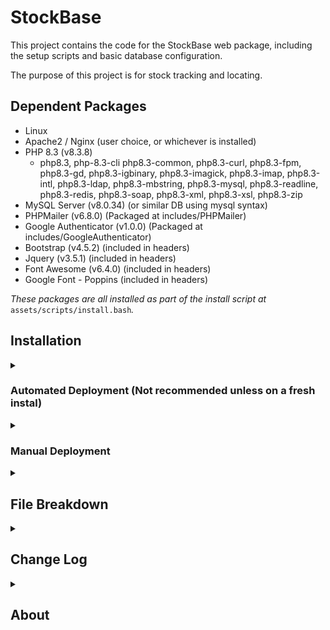 # StockBase

This project contains the code for the StockBase web package, including the setup scripts and basic database configuration.

The purpose of this project is for stock tracking and locating.

## Dependent Packages
- Linux 
- Apache2 / Nginx (user choice, or whichever is installed)
- PHP 8.3 (v8.3.8)
    - php8.3, php-8.3-cli php8.3-common, php8.3-curl, php8.3-fpm, php8.3-gd, php8.3-igbinary, php8.3-imagick, php8.3-imap, php8.3-intl, php8.3-ldap, php8.3-mbstring, php8.3-mysql, php8.3-readline, php8.3-redis, php8.3-soap, php8.3-xml, php8.3-xsl, php8.3-zip
- MySQL Server (v8.0.34) (or similar DB using mysql syntax)
- PHPMailer (v6.8.0) (Packaged at includes/PHPMailer)
- Google Authenticator (v1.0.0) (Packaged at includes/GoogleAuthenticator)
- Bootstrap (v4.5.2) (included in headers)
- Jquery (v3.5.1) (included in headers)
- Font Awesome (v6.4.0) (included in headers)
- Google Font - Poppins (included in headers)

*These packages are all installed as part of the install script at* `assets/scripts/install.bash`*.*

## Installation
<details>
<summary><h3>Automated Deployment (Not recommended unless on a fresh instal)</h3></summary>

For automated deployment, run the below command to clone the repository and run the install script:

`git clone https://gitlab.cdc.local.co.uk/noc/stockbase.git && /bin/bash stockbase/assets/scripts/install.bash`

This will run the setup for the system and provide a username and password to login with.

Login to your site to continue with any further setup

</details>
<details>
<summary><h3>Manual Deployment</h3></summary>
For manual deployment, it requires all packages to be installed manually and the database to be configured and setup correctly.

Clone the repo first, and the follow the below steps.
`git clone https://gitlab.cdc.local.co.uk/noc/stockbase.git`

1. Update your packages and install them if you are confident they are okay to be updated

    `sudo apt update`

    `sudo apt upgrade`

2. Install PHP 8.3 and all dependencies required

    a. Install the PHP repository

    ```
    sudo apt install lsb-release ca-certificates apt-transport-https software-properties-common -y
    sudo add-apt-repository ppa:ondrej/php
    sudo add-apt-repository ppa:ondrej/nginx-mainline
    sudo add-apt-repository ppa:ondrej/apache2
    sudo apt update 
    ```

    b. Install the package and dependencies
    ```
    sudo apt install -y php8.3 php8.3-cli php8.3-common php8.3-curl php8.3-fpm php8.3-gd php8.3-igbinary php8.3-imagick php8.3-imap php8.3-intl php8.3-ldap php8.3-mbstring php8.3-mysql php8.3-readline php8.3-redis php8.3-soap php8.3-xml php8.3-xsl php8.3-zip
    ```

3. Install MySQL Server and run first setup

    *Confirm whether or not a MySQL database is installed first, for example MariaDB. If MariaDB is installed, it WILL stop the MariaDB service to break.*
    *Run:  'mysql -u root -p'  to confirm if there are any mysql databases installed. If it lets you login with a password, there is one already. Skip this step if it exists.*

    ``` 
    sudo apt install mysql-server 

    sudo mysql_secure_installation
    ```
    *Make sure to set a root password and not leave it blank.*

4. Install your preferred web server (apache2 and nginx are both supported here, but this can be adapted)

    ```
    sudo apt install apache2
    ```
    or
    ```
    sudo apt install nginx
    ```

5. Setup Database

    - Confirm there is no database named 'stockbase'

        ```
        mysql -u root -p

        USE stockbase;
        quit;
        ```

        If mysql throws an error, the database doesnt exist. This is what we want. 
        If it does exist, it will be overwritten.
    
    - Run the MySQL DB setup
    
        *we will navigate to the downloaded git repo*

        ```
        cd stockbase

        mysql -u root -p < assets/sql/db_setup.sql
        ```

    - Run the extras script to fill in the required tables with the information they need.

        *This script creates the required fields for the config and config_default tables, also setting the auto-increment values*

        ```
        mysql -u root -p < assets/sql/db_extras.sql
        ```
    
    - Create a user for the database to verify against

        We will first check if a user exists under the name 'stocbaseuser'.

        ```
        mysql -u root -p
        
        SELECT User, Host FROM mysql.user WHERE User='stockbaseuser' AND Host='localhost';
        ```

        If no rows are returned, we will add a new user. 
        If there are rows, we will either need to know the current password, or drop the user.

        Select the relevant option:

        <details>
        <summary><h5>No user found, create new</h5></summary>

        - Create the new user, replacing `[SECRET PASSWORD]` with your password

        ```
        CREATE USER 'stockbaseuser'@'localhost' IDENTIFIED BY '[SECRET PASSWORD]';
        GRANT ALL PRIVILEGES ON stockbase.* TO 'stockbaseuser'@'localhost';
        FLUSH PRIVILEGES;
        quit;
        ```

        </details>

        <details>
        <summary><h5>User exists and password known</h5></summary>

        - Grant the user permissions.

        ```
        GRANT ALL PRIVILEGES ON stockbase.* TO 'stockbaseuser'@'localhost';
        FLUSH PRIVILEGES;
        quit;
        ```

        </details>

        <details>
        <summary><h5>User exists and needs to be dropped</h5></summary>

        - Drop the user

        ```
        DROP USER 'stockbaseuser'@'localhost';
        FLUSH PRIVILEGES;
        quit;
        ```

        - Create the new user, replacing `[SECRET PASSWORD]` with your password

        ```
        CREATE USER 'stockbaseuser'@'localhost' IDENTIFIED BY '[SECRET PASSWORD]';
        GRANT ALL PRIVILEGES ON stockbase.* TO 'stockbaseuser'@'localhost';
        FLUSH PRIVILEGES;
        quit;
        ```

        </details>

    - Confirm you can login and access the database

        ```
        mysql -u stockbaseuser -p
        
        USE stockbase;
        SELECT * FROM config_default;
        ```

        If you get data returned from this and no errors it all worked as expected.
    
    - Update the database connection php file with your new credentials

        Edit `includes/dbh.inc.php` and change the below to your new info:

        ```
        $dBUsername = 'admin';
        $dBPassword = 'admin';
        ```

        e.g.

        ```
        $dBUsername = 'stockbaseuser';
        $dBPassword = 'SecretSpecialPassword';
        ```

    - Create and update the root user password for your initial user
        Select a password for your initial root user.
        This will be prompted to be changed once you first log in.

        Generate your hashed password with the below, replacing `[SECRET PASSWORD]` with your password:

        ```
        php -r "echo password_hash('[SECRET PASSWORD]', PASSWORD_DEFAULT); echo\"\n\";"
        ```

        Run the below to add your first user, replacing `[PASSWORD HASH]` with your hashed password from above:

        ```
        mysql -u stockbaseuser -p

        INSERT INTO stockbase.users (id, username, first_name, last_name, email, auth, role_id, enabled, password_expired, password) 
            VALUES (1, 'root', 'root', 'root', 'root@$hostname', 'local', 0, 1, 1, '[PASSWORD HASH]]');
        UPDATE stockbase.users SET id=0 where id=1;
        ALTER TABLE stockbase.users AUTO_INCREMENT = 1;
        ```

6. Decide on your web URL

    We need a base URL for the site to be located at (e.g. stockbase.domain.com)

    Update the config with this url, replacing `[WEB DOMAIN]` with your domain name/url:

    ```
    mysql -u stockbaseuser -p

    UPDATE config SET base_url='[WEB DOMAIN]' WHERE id=1;
    quit;
    ```

7. Move your files to your web server/desired location

    *Make sure you are already in the downloaded repo folder*

    Replace `new/folder/location/` to the folder you want your server hosted from (e.g. /var/www/html/stockbase/) including the trailing /

    ```
    sudo cp -a . /new/folder/location/
    ```

    Set the permissions for your new folder location

    ```
    sudo chown -R www-data:www-data /new/folder/location/
    sudo chmod go-rwx /new/folder/location/
    ```

8. Web config setup

    We first need to decide whether we will use SSL for this. 

    <details>
    <summary><h5>No SSL</h5></summary>
    Make a note of your file locations

    <details>
    <summary>Apache</summary>
    - Run the below to create the config, replacing `[DOMAIN NAME]` and `[LOCATION]` with your domain name and fodler location

    ```
    web_domain='[DOMAIN NAME]'
    folder_name='[LOCATION]'

    cat > /etc/apache2/sites-available/$web_domain.conf <<EOL
    <VirtualHost *:80>
        ServerName $web_domain
        DocumentRoot $folder_name

        <Directory $folder_name>
            Options Indexes FollowSymLinks MultiViews
            AllowOverride All
            Require all granted
        </Directory>
    </VirtualHost>
    EOL
    ```
    - Enable the site

    ```
    sudo a2ensite $web_domain.conf
    sudo systemctl reload apache2
    ```

    </details>

    <details>
    <summary>Nginx</summary>
    - Run the below to create the config, replacing `[DOMAIN NAME]` and `[LOCATION]` with your domain name and fodler location

    ```
    cat > /etc/nginx/sites-available/$web_domain <<EOL
    server {
        listen 80;
        server_name $web_domain;

        root $folder_name;
        index index.php index.html;

        location / {
            try_files \$uri \$uri/ /index.php?\$query_string;
        }

        location ~ \.php$ {
            include fastcgi_params;
            fastcgi_pass unix:/var/run/php/php8.3-fpm.sock;
            fastcgi_index index.php;
            fastcgi_param SCRIPT_FILENAME $document_root\$fastcgi_script_name;
        }
    }
    EOL
    ```

    - Enable the site

    ```
    sudo ln -s /etc/nginx/sites-available/$web_domain /etc/nginx/sites-enabled/
    sudo systemctl reload nginx
    ```
        
    </details>

    </details>

    <details>
    <summary><h5>Using SSL</h5></summary>
    <em>This assumes you have an SSL certificate and will not cover LetsEncrypt but it can be used for your cert if needed.</em>

    Make a note of your SSL key and certificate file locations

    <details>
    <summary>Apache</summary>
    - Run the below, replacing `[DOMAIN NAME]`, `[LOCATION]`, `[SSL KEY]` and `[SSL CERT]` with your domain name, folder location, ssl key location and ssl cert location.

    ```
    web_domain='[DOMAIN NAME]'
    folder_name='[LOCATION]'
    ssl_certificate='[SSL CERT]'
    ssl_key='[SSL KEY]'

    cat > /etc/apache2/sites-available/$web_domain.conf <<EOL
    <VirtualHost *:80>
        ServerName $web_domain
        DocumentRoot $folder_name

        <Directory $folder_name>
            Options Indexes FollowSymLinks MultiViews
            AllowOverride All
            Require all granted
        </Directory>

        Redirect permanent / https://$web_domain/
    </VirtualHost>

    <VirtualHost *:443>
        ServerName $web_domain
        DocumentRoot $folder_name

        <Directory $folder_name>
            Options Indexes FollowSymLinks MultiViews
            AllowOverride All
            Require all granted
        </Directory>

        SSLEngine on
        SSLCertificateFile $ssl_certificate
        SSLCertificateKeyFile $ssl_key

        Redirect permanent / https://$web_domain/
    </VirtualHost>
    EOL
    ```

    - Enable to appropriate modules and enable the site

    ```
    sudo enable_ssl_apache
    sudo a2enmod ssl
    sudo a2enmod rewrite
    sudo systemctl restart apache2
    sudo a2ensite $web_domain.conf
    sudo systemctl reload apache2
    ```

    </details>

    <details>
    <summary>Nginx</summary>
    - Run the below, replacing `[DOMAIN NAME]`, `[LOCATION]`, `[SSL KEY]` and `[SSL CERT]` with your domain name, folder location, ssl key location and ssl cert location.

    ```
    web_domain='[DOMAIN NAME]'
    folder_name='[LOCATION]'
    ssl_certificate='[SSL CERT]'
    ssl_key='[SSL KEY]'

    cat > /etc/nginx/sites-available/$web_domain <<EOL
    server {
        listen 80;
        server_name $web_domain;

        root $folder_name;
        index index.php index.html;

        location / {
            try_files \$uri \$uri/ /index.php?\$query_string;
        }

        location ~ \.php$ {
            include fastcgi_params;
            fastcgi_pass unix:/var/run/php/php8.3-fpm.sock;
            fastcgi_index index.php;
            fastcgi_param SCRIPT_FILENAME $document_root\$fastcgi_script_name;
        }

        return 301 https://$web_domain\$request_uri;
    }

    server {
        listen 443 ssl;
        server_name $web_domain;

        root $folder_name;
        index index.php index.html;

        ssl_certificate $ssl_certificate;
        ssl_certificate_key $ssl_key;

         add_header X-Frame-Options "SAMEORIGIN";
        add_header X-Content-Type-Options "nosniff";

        charset utf-8;

        location / {
            try_files \$uri \$uri/ /index.php?\$query_string;
        }

         location = /favicon.ico { access_log off; log_not_found off; }
        location = /robots.txt  { access_log off; log_not_found off; }

        error_page 404 /index.php;

        location ~ \.php$ {
            fastcgi_pass unix:/var/run/php/php8.3-fpm.sock;
            fastcgi_param SCRIPT_FILENAME \$realpath_root\$fastcgi_script_name;
            include fastcgi_params;
            fastcgi_read_timeout 300s;
            proxy_read_timeout 600s;
            fastcgi_buffers 16 16k;
            fastcgi_buffer_size 32k;
        }
    }
    EOL
    ```

    - Add a symlink for this file

    ```
    sudo enable_ssl_nginx
    sudo ln -s /etc/nginx/sites-available/$web_domain /etc/nginx/sites-enabled/
    sudo systemctl reload nginx
    ```

    </details>
    </details>

9. Login to your site to continue with any further setup
    Login to your newly setup site by connecting to the domain name in your browser

    e.g. https://stockbase.domain.local/

    You will need to select "local" as your login type if the local toggle is shown on the login page
    LDAP will be enabled by default with a config in place, which will not work on your system.

    Login with the username 'root' and password created in step 5 (NOT the hashed password).

    You will be prompted to make your first Site / Area / Shelf for the system, so please add one. (these can be changed later)

    Head to the 'Admin' page from the navigation bar and configure your setup.

</details>
<details>
<summary><h2>File Breakdown</h2></summary>
<details>
<summary><h3>assets/</h3></summary>

<details>
<summary><h3>css/</h3></summary>

<details>
<summary><h3>4.5.2-bootstrap.min.css</h3></summary>

- Bootstrap 4.5.2 css file

</details>
<details>
<summary><h3>carousel.css</h3></summary>

- Carousel css for the image carousel on stock page

</details>
<details>
<summary><h3>inv.css</h3></summary>

- Stock system specific css file.

</details>
<details>
<summary><h3>main.css</h3></summary>

- Main css file for the system, wiht the building blocks.

</details>
<details>
<summary><h3>theme-*.css</h3></summary>

- Theme files for the stock system to overwrite the default css.

</details>

</details>
<details>
<summary><h3>img/</h3></summary>

<details>
<summary><h3>config/</h3></summary>

- Any config images e.g. favicon/logo.

<details>
<summary><h3>default/</h3></summary>

<details>
<summary><h3>default-favicon.png</h3></summary>

- Default favicon.

</details>
<details>
<summary><h3>default-logo.png</h3></summary>

- Default logo.

</details>

</details>

</details>
<details>
<summary><h3>stock/</h3></summary>

- Stock image files, named based on the stock id and time/date of upload.
- There are some default images here too for cables.

</details>
<details>
<summary><h3>db relationships.png</h3></summary>

- Visual view of the database relationships.

</details>
</details>
<details>
<summary><h3>js/</h3></summary>

<details>
<summary><h3>admin.js</h3></summary>

- Specific JS for the admin.php page.

</details>
<details>
<summary><h3>audit.js</h3></summary>

- Specific JS for the audit.php page.

</details>
<details>
<summary><h3>cablestock.js</h3></summary>

- Specific JS for the cablestock.php page.

</details>
<details>
<summary><h3>carousel.js</h3></summary>

- Carousel specific js for images on stock page.

</details>
<details>
<summary><h3>changelog.js</h3></summary>

- Specific JS for the changelog.php page.

</details>
<details>
<summary><h3>foot.js</h3></summary>

- Specific JS for the foot.php page.

</details>
<details>
<summary><h3>head.js</h3></summary>

- Specific JS for the head.php page.

</details>
<details>
<summary><h3>index.js</h3></summary>

- Specific JS for the index.php page.

</details>
<details>
<summary><h3>login.js</h3></summary>

- JS for the login page to do the 2FA and login without page navigation.

</details>
<details>
<summary><h3>nav.js</h3></summary>

- Specific JS for the nav.php page.

</details>
<details>
<summary><h3>optics.js</h3></summary>

- Specific JS for the optics.php page.

</details>
<details>
<summary><h3>profile.js</h3></summary>

- Specific JS for the profile.php page.

</details>
<details>
<summary><h3>stock.js</h3></summary>

- Specific JS for the stock.php page.

</details>
<details>
<summary><h3>tags.js</h3></summary>

- Specific JS for the tags.php page.

</details>
<details>
<summary><h3>theme-test.js</h3></summary>

- Specific JS for the theme-test.php page.

</details>

</details>
<details>
<summary><h3>scripts/</h3></summary>

<details>
<summary><h3>install.bash</h3></summary>

- Install script to run through all of the install steps

</details>
<details>
<summary><h3>mysql-update-adjustment.bash</h3></summary>

- Update the mysql schema when running the update script.

</details>
<details>
<summary><h3>update.bash</h3></summary>

- Used for updating the system.

</details>

</details>
<details>
<summary><h3>sql/</h3></summary>

<details>
<summary><h3>db_extras.sql</h3></summary>

- Extra sql bits used after the db_setup.sql to setup the initial required information

</details>
<details>
<summary><h3>db_setup.sql</h3></summary>

- Database setup to create the tables.

</details>
<details>
<summary><h3>Stock.accdb</h3></summary>

- Microsoft Access file for the stockbase SQL schema and relationships.

</details>

</details>

</details>
<details>
<summary><h3>includes/</h3></summary>

<details>
<summary><h3>GoogleAuthenticator/</h3></summary>

- Google Authenticator package for 2FA

</details>
<details>
<summary><h3>PHPMailer/</h3></summary>

- PHPMailer package for SMTP setup.

</details>
<details>
<summary><h3>.errorlog_report.php</h3></summary>

- Send the error log to the specified email address.
- Add cronjob entry for this e.g. "55 23 * * * /usr/bin/php /var/www/stockbase/includes/.errorlog_report.php"

</details>
<details>
<summary><h3>2fa.inc.php</h3></summary>

- Creates the 2FA code and authenticates the 2FA code.
- Saves the secret to the database.

</details>
<details>
<summary><h3>addlocaluser.inc.php</h3></summary>

- Backend for the addlocaluser.php page
- Used to add local user information to the user table for login.

</details>
<details>
<summary><h3>admin.inc.php</h3></summary>

- Backend for the admin.php page and a few others with similar functions
- TBC

</details>
<details>
<summary><h3>audit.inc.php</h3></summary>

- Backend for the audit.php page
- Used to store the audit information to the database.

</details>
<details>
<summary><h3>cablestock.inc.php</h3></summary>

- Backend for the cablestock.php page
- Used for database manipulation for all cablestock changes

</details>
<details>
<summary><h3>change-theme.inc.php</h3></summary>

- Called when changing themes to update the user table with the new theme.

</details>
<details>
<summary><h3>changelog.inc.php</h3></summary>

- Included in pages where the changelog needs updates.
- Home of the changelog functions.

</details>
<details>
<summary><h3>changepassword.inc.php</h3></summary>

- Backend for the changepassword.php page
- Backend for the reset-password.php page
- Does the updating of passwords for local users in the user table.

</details>
<details>
<summary><h3>containers.inc.php</h3></summary>

- Backend for all container adjustments.
- Does the logic for changing the container database information.

</details>
<details>
<summary><h3>dbh.inc.php</h3></summary>

- Database credentials
- Navigates to error.php if unable to reach database.

</details>
<details>
<summary><h3>get-config.inc.php</h3></summary>

- Retrieves all config from the config table
- Retrieves all config from the config-default table
- Collates the 2x configs to get the actively running coniguration
- Include this file to get the config

</details>
<details>
<summary><h3>ldap-resync.inc.php</h3></summary>

- Backend for re-syncing the LDAP information for the user profile.

</details>
<details>
<summary><h3>ldap-test.inc.php</h3></summary>

- Backend for testing LDAP connection on the admin page.

</details>
<details>
<summary><h3>login-card.inc.php</h3></summary>

- Backend for logging in with access passes
- This is no longer in use and will be removed in a future update.

</details>
<details>
<summary><h3>login-functions.inc.php</h3></summary>

- Home of the login and login management functions
- Queries to see if you are allowed to login or if you are blocked for failures

</details>
<details>
<summary><h3>login.inc.php</h3></summary>

- Backend for the login.php page
- Handles the logging in and confirmation of user credentials
- Handles the 2FA checking.
- Handles the LDAP connection for logins.

</details>
<details>
<summary><h3>optics.inc.php</h3></summary>

- Backend for the optics.php page
- Handles all logic for the optics

</details>
<details>
<summary><h3>responsehandling.inc.php</h3></summary>

- include this file to display errors or responses from the query string correctly on the page
- Has a collection of pre-defined response codes to translate.

</details>
<details>
<summary><h3>session.inc.php</h3></summary>

- Functions for the session.php page
- Used for storing the session in the database and querying the session

</details>
<details>
<summary><h3>smtp-test.inc.php</h3></summary>

- Used for testing the SMTP configuration on the admin page

</details>
<details>
<summary><h3>stock-add.inc.php</h3></summary>

- Included on the stock page when adding stock to shwo the correct information
- Split off the stock.php page to reduce file size
- When ?modiy=add is set, includes this page.

</details>
<details>
<summary><h3>stock-edit.inc.php</h3></summary>

- Included on the stock page when editing stock to shwo the correct information
- Split off the stock.php page to reduce file size
- When ?modiy=edit is set, includes this page.

</details>
<details>
<summary><h3>stock-remove.inc.php</h3></summary>

- Included on the stock page when removing stock to shwo the correct information
- Split off the stock.php page to reduce file size
- When ?modiy=remove is set, includes this page.

</details>
<details>
<summary><h3>stock-move.inc.php</h3></summary>

- Included on the stock page when moving stock to shwo the correct information
- Split off the stock.php page to reduce file size
- When ?modiy=move is set, includes this page.

</details>
<details>
<summary><h3>stock-modify.inc.php</h3></summary>

- Backend for anu stock management e.g. adding/removing/moving/editing stock
- Does all the database changes for stock manipulation.

</details>
<details>
<summary><h3>stock-selectboxes.inc.php</h3></summary>

- Handles AJAX request for dynamicly updated select boxes

</details>
<details>
<summary><h3>stockajax.inc.php</h3></summary>

- Handles AJAX requests for loading the stock onto the index page
- Handles AJAX requests for loading the stock onto the audit page
- Handles AJAX requests for loading the stock onto the containers page

</details>
<details>
<summary><h3>transactions.inc.php</h3></summary>

- Include this file to show the transactions at the bottom of the stock page.
- Shows the most recent transactions

</details>

</details>
<details>
<summary><h3>about.php</h3></summary>

- Shows version number
- Shows information about the system.
- Shows the GNU licence.
- Links to GitLab.

</details>
<details>
<summary><h3>addlocaluser.php</h3></summary>

- Used for adding a local user.
- Requires: username, password, first name, last name, email, role.

</details>
<details>
<summary><h3>admin.php</h3></summary>

- Global settings
  - Change system name
  - Change banner colour
  - Change banner logo
  - Change favicon images
  - Change currency
  - Change SKU Prefix
  - Change Base URL
  - Change Default Theme
  - Restore default for all above
- Footer
  - Enable/Disable Footer
  - Enable/Disable Gitlab link
  - Enable/Disable road map link
- Users
  - Manage all users
  - Change user roles
  - Enable/disabled users
  - Reset user passwords
  - Reset 2FA secret
  - Impersonate users (if root user)
  - Add new local users
- User Roles
  - View user role permissions
- Authentication
  - Enable 2FA 
  - Enforce 2FA globally for every user
- Session Management
  - Kill any active sessions to the site
  - View active sessions
- Image management
  - Load all used images
  - Delete unsued images
  - Show image linking
- Attribute Management
  - Delete/restore unused tags
  - Delete/restore unused manufacturers
  - Show all links for tags
  - Show all links for manufacturers
  - View all tags and their associations via tags.php
- Optic Attribute Management
  - Delete/restore unused vendors
  - Delete/restore unused types
  - Delete/restore unused connectors
  - Show all links for vendors
  - Show all links for types
  - Show all links for connectors
- Stock Management
  - Enable/Disabled Costs for normal and cable stock
  - Restore Deleted stock
- Stock Location Settings
  - View/Add/Edit/Restore/Delete Locations
- LDAP Settings
  - Enable/Disable LDAP
  - View and edit LDAP settings
  - Test LDAP settings
- SMTP Settings
  - Enable/Disable SMTP
  - View and edit SMTP Settings
  - Test SMTP settings
- Email Notification Settings
  - Configure notifications for emails
- Changelog
  - View changelog
  - Link to full changelog

</details>
<details>
<summary><h3>audit.php</h3></summary>

- Lists all items to be audited
- Saves information input in the table based on auditing
- Used to make sure the stock is still correct on the system

</details>
<details>
<summary><h3>cablestock.php</h3></summary>

- Shows all cablestock categoorised by type (copper/fibre/power/other)
- Add/remove/moved cable stock
- Clicking the name takes you to the stock page for the item
- Clicking the site link sets the site filter
- Search by name
- Filter by site
- Filter by type
- Show/hide out of stock items

</details>
<details>
<summary><h3>changelog.php</h3></summary>

- View all logs 
- Filter logs based on date/table/user

</details>
<details>
<summary><h3>changepassword.php</h3></summary>

- Used for changing a local user password
- If an LDAP user navigates here, it redirects back to profile

</details>
<details>
<summary><h3>containers.php</h3></summary>

- Lists containers
- Add/Remove containers
- Add/Remove items from containers

</details>
<details>
<summary><h3>COPYING.txt</h3></summary>

- GNU GENERAL PUBLIC LICENSE

</details>
<details>
<summary><h3>error.php</h3></summary>

- General error page for things like 404s

</details>
<details>
<summary><h3>foot.php</h3></summary>

- Footer for the website
- Shows the gitlab/version number/roadmap/copyright

</details>
<details>
<summary><h3>head.php</h3></summary>

- All required setup for every page
- Includes the fonts used
- Includes any scripts needed
- Includes the includes/get-config.inc.php page to gather the config information
- Sets the version number
- Sets the security policy
- Includes the stylesheets
- Includes the ajax script
- Includes a series of js functions
- Includes some css from the config

</details>
<details>
<summary><h3>index.php</h3></summary>

- Show all stock
- Filter stock by name, SKU, shelf, tag, manufacturer
- Filter stock by site / Area
- Show or hide out of stock
- Navigate to a stock item
- Clicking images makes them larger
- Clicking the name of a stock row navigates to the stock page
- Clicking the site sets the site filter
- Clicking the tag sets the tag filter
- Clicking the yellow clear icon clears the filters

</details>
<details>
<summary><h3>login.php</h3></summary>

- Login to user account
- Reset password if local user
- Select local/ldap user if enabled
- Prompts for 2FA if enabled
- Prompts for 2FA setup if enabled

</details>
<details>
<summary><h3>logout.php</h3></summary>

- Kills sessions
- Logs user out
- Redirects to login page

</details>
<details>
<summary><h3>nav.php</h3></summary>

- Sets up the global nav at the top of each page

</details>
<details>
<summary><h3>profile.php</h3></summary>

- Change password on local user
- Reset 2FA secret
- Enable 2FA if enabled globally
- Change theme
- Re-sync LDAP information
- View user information
- View login history
- Link to Theme Testing page

</details>
<details>
<summary><h3>reset-password.php</h3></summary>

- Reset local user password after a forced change from an admin.
- Will be redirected here if set in the user table

</details>
<details>
<summary><h3>session.php</h3></summary>

- Sets up the session for the user

</details>
<details>
<summary><h3>stock.php</h3></summary>

- Shows stock info for the item
- Shows the items linked to the stock
- Shows transaction for the stock
- View full transaction log using show all link
- Allows editing the info and images
- Allows adding more
- Allows deleting stock
- Allows moving stock
- Allows adding new stock objects
- Filter by Site / Search / Type / Speed / Mode / Connector / Distance
- View/Add comments on each optic
- Add new Speed / Connector / Distance / Vendor / Type 

</details>
<details>
<summary><h3>tags.php</h3></summary>

- View all tags and their associations
- Edit tag info

</details>
<details>
<summary><h3>theme-test.php</h3></summary>

- Shows snippets of all theme based css
- Test differetnt themes to see what they look like
- Create new themes live
- Download theme
- Upload theme

</details>
<details>
<summary><h3>transactions.php</h3></summary>

- Shows full list of transactions for the item selected

</details>
</details>
<details>
<summary><h2>Change Log</h2></summary>
<details>
<summary><h3>1.2.0</h3></summary>
<h4>1.2.0 - Mobile Form Factor and additional fixes</h4>

- Fixed the burger menu on the nav to show the containers page and fit on the screen correctly.
- Fixed the 2FA issuer being 'testing' to now getting the system name from the DB.
- Fixed the 2FA prompt showing weird on mobile.
- Changed the login_log ipv4 data type from int(11) to bigint(11) to allow for public ips that exceed the int limits.
- Changed the login_failure ipv4 data type from int(11) to bigint(11) to allow for public ips that exceed the int limits.
- Changed the session_log ipv4 data type from int(11) to bigint(11) to allow for public ips that exceed the int limits.
- Changed the bypass_2fa ipv4 data type from int(11) to bigint(11) to allow for public ips that exceed the int limits.
- Moved JS from the standard php files to the assets/js folder where possible and sourced them in.
- Added a "Add New" button to the manufacturer select on the stock page.
- Fixed the SKU patterns on the stock-*.inc.php pages.
- Fixed a bunch of meta tags and preloading in the head.php
- Hopefully finally fixed the theme_id error recieved when a user first logs in

</details>
<details>
<summary><h3>1.1.2</h3></summary>
<h4>1.1.2 - Bug fixes</h4>

- Fixed the stock page showing duplicate items based on manufacturer.
- Removed the email address prompt on the login page.

</details>
<details>
<summary><h3>1.1.1</h3></summary>
<h4>1.1.1 - 2FA Cookie fixes</h4>

- Bypass_2fa now uses randomly generated cookies and cookie names, stored in the DB
- Adjusted login scripts to check for the new cookies.
- Secret now removed from the form on the 2FA input and moved to the SESSION array.
- 2FA functions now more secure and no hidden info left on the page.
- Fixed the login error output not showing correctly by adding some ajax to query the responsehandling inc page.

</details>
<details>
<summary><h3>1.1.0</h3></summary>
<h4>1.1.0 - 2FA Integration</h4>

- Added CSRF token checking to login.inc.php. This was missing.
- Added ids to login.php inputs
- Changed all of the Location headers in the login.inc.php to be returns for ajax.
- Added the Google Authenticator package
- Added the Google Authenticator url to the meta tag
- Added login.js for all the login js bits
- Added 2fa.inc.php for the 2fa bits
- Reconfigured the login.inc.php page to fully work via AJAX and check for 2FA settings.
- mysqldump of new changes added.
- Changes noted in the update bash file
- Admin page now shows larger tables better
- Admin page now has an authentication section for toggling 2FA globally.
- All swipe card code has been commented out as this is likely not going to be used. Can be removed later.
- Fixed the success message on the addlocaluser page
- Profile page now allows users to toggle 2FA except for the root user. This is actioned by admin.inc.php
- Profile page allows you to reset your 2FA.
- Admin users table now has a reset 2FA option for resetting other users' 2FA
- Root user can no longer have 2FA prompts.
- 2FA prompts now submit on enter key.
- 2FA can now be "remembered" so you only have to input it once every 30 days on a device
- Resetting a local user password will clear all "remembered" 2FAs for the user

</details>
<details>
<summary><h3>1.0.1</h3></summary>
<h4>1.0.1 - Login history</h4>

- Added a login history to the profile page.
- Fixed the stock description showing the /r/n instead of line breaks on the stock edit text area and the stock main page.
- Image management section of the admin page, now loads images on an interval of 20 per button click to save loading times.
- Added a credential login checker on the db credentials to redirect to an error page if there is an issue.

</details>
<details>
<summary><h3>1.0.0</h3></summary>
<h4>Official 1.0.0 release.</h4>

- Removed all sensitive data from all versions.
- Fixed the profile page json stopping text input.
- Removed all references to affected_rows() due to deprecation.
- Fixed the smtp test page to allow no username and no password. Also now works with no ssl/tls.
- Allowed admins to save blank auth username/password to the db.
- Removed the system name from the subject of all email.
- Nav dropdown menu now opens on mouse over.
- Added notifications for adding, removing and moving optics.
- Updated the notifications table to add the new notifications.
- Added a type dropdown filter on the cables page.
- All time/date variable are now in the same format. 
- Any cost input now has a scale to 2 decimal places.
- Added changelog entries for logging in with LDAP.
- Fixed the csrf_token being missing on some admin user areas.
- Fixed the logout changelog entry to actually showing logout as the reason.

</details>
<details>
<summary><h3>0.7.2-beta</h3></summary>
<h4>Beta release 0.7.2, CSRF Token added, optic distance added.</h4>

- Added CSRF tokens and some slight changes to some files to make it work better.
- Added CSP policy meta header to head.php.
- Removed old AJAX/jquery references in head.php.
- Added an Anti-clickjacking header in head.php (in php).
- Used htmlspecialchars() on $_GET requests that print to the page to stop injection.
- Fixed the get-config php page to make the theme defaults strings not an array.
- Fixed the changelog not showing login failures/attempts.
- Added optic_distance table.
- Added distance_id to optic_item table.
- Added spectrum field to optic_item table to show wavelength.
- Added the logic for adding distances to the DB.
- Fixed the optics page to show the correct info.

</details>
<details>
<summary><h3>0.7.1-beta</h3></summary>
<h4>Beta release 0.7.1, Some script fixes and visual changes.</h4>

- Added a checker for any MySQL servers on the system before installing mysql. Uses the existing one if exists.
- Adding stock properties now correctly adds shelves.
- Fixed the stock image editing to make the images fit in the table better with a max height added
- Fixed the admin page user table to look nicer and less squashed. 
- Changed the padding on the buttons in the user table to look nicer
- Index page now only loads the non-deleted manufacturer/tags and in alphabetical order.
- Added a row count to the deleted stock under stock management in admin.php
- Ajax selectboxes now order by name rather than id
- Removed the form elements from the new-properties page to stop it redirecting needlessly and breaking.
- Added some special character captures for the confirmAction on the stock removal page when deleting a stock object.
- Index manufacturer drop down now shows exact manufacturer matches instead of partial matches.
- Login log should now get the user id on login.
- Login page now encrypts the data sent on login form
- Login inc page no longer LDAP escapes the password. This was causign issues and was not necessary.
- Added csrf tokens based on an OWASP vulnerabilitiy. This is done in session.php.

</details>
<details>
<summary><h3>0.7.0-beta</h3></summary>
<h4>Beta release 0.7.0, Login tracking and blocking, containers and container logic.</h4>

- Added login_log table to track login attempts.
- Added login_failure table to track failed login count.
- Renamed sessionlog table to session_log.
- Added login_log_id to session_log table.
- New include file added for login tracking and blocking, as includes/login-functions.inc.php
- Adjusted the login.in, session.inc and logout php pages to accomodate the new login blocking and tracking.
- Fixed some LDAP testing bugs.
- "parent_id" field dropped from area table. This was unused.
- "is_container" field added to item table. This marks the item as a container.
- Containers link added to nav bar.
- containers.inc.php page added for the container logic.
- Containers can be added from the containers page.
- Stock add page now has asterisks marking required fields.
- Items can now be linked to and unlinked from containers
- Stock move page now shows the container the item is in. 
- Stock move page now warns you when moving stock that is within a container.
- Moving stock no longer deleted the previous one and adds a new copy. No idea why i did this...
- Removing stock page now only shows the serials of the selected manufacturer. This was missed before and it showed all for the shelf regardless of manufacturer.
- Container field added to the remove stokc page and checks for the container the item is in for removal.
- Removing a container now prompts to remove/move the contents
- The remove page now shows what is and is not in a container.
- Containers page now shows the location of the container. The SQL query for this is rather large though, so might need to be changed at a later date.
- Stock page buttons are now inline with the Stock heading
- Removed all references to "cotnainer"...
- Can now remove children from containers on the containers page
- Can now link and unlink children from the stock page
- Can now add children on the containers page.
- Can now see cotnainers which have no children on the containers page.

</details>
<details>
<summary><h3>0.6.0-beta</h3></summary>
<h4>Beta release 0.6.0, Optics stocking, Auditing and database renamed to stockbase.</h4>

- Optic modules now stocked under optics.php
- optics.php shows the list of optics in store for each site similar to how the index page shows the main stock.
- Comments can be added to the optics
- Searching for optics searches through all fields rather than just model.
- New tables added: optic_item, optic_connector, optic_type, optic_speed, optic_vendor, optic_comment, optic_transaction, stock_audit
- Due to new tables being added, there will need to be some SQL adjustments on updates/downgrades to this version
- users_roles table has a new field: is_optic
- Stock option added to the nav bar.
- Nav bar now highlights based on the page you are on.
- Nav bar links (right) are now a elements instead of button, so that middle click works.
- Version number is now pinned to the bottom right of the nav bar. This currently cannot be hidden. This will be removed come version 1.0.0
- All logic added for the optics page. Can now add/remove optics and comments, and add vendors and types.
- Profile link is now named 'Profile' in the navigation. Now that there are more links, this is clear.
- Optic Attribute Management is now included on admin page to manage vendors, types and connectors.
- Changelog now works with optic tables
- Database now named stockbase
- Update script adjusted for all the changes.
- IndexAjax is now using a CTE table to make things faster on large datasets.
- Stock Add/Remove/Move pages updated with new CTE table to speed things up.
- Add New Stock button on the Stock Add page now fills in the name with whatever was in the search box.
- Pagination has been adjusted on all pages for allowing over 5 pages.
- Cablestock now listed in the nav bar as "cables".
- Item stock button removed from cablestock.
- Cables button removed from index.
- Comments button on optics is now the message icon with a number for the count inside.
- Show/Hide deleted optics now possible. Can also restore them.
- Added Dark Black theme.
- Admin, Profile and Logout buttons moved from nav to "username" dropdown in top right corner.
- Renamed indexajax.php to stockajax.php
- Add/Remove/Move stock pages now load the content using js and ajax - the same as the index page.
- Audit page added, which has a 6 month date retention on it, meaning if the last date was 6 months ago, it will show on the audit page.
- Pagination added to optics and cablestock pages to match the other stock pages.
- Added DOCTYPE to all pages that need it to remove Quirks Mode issues.
- Corrected the ldap-test script to actually filter based on input.
- Added a border to the footer using the background colour to all css files.
- Added LDAP injection prevention on the login page.

</details>
<details>
<summary><h3>0.5.0-beta</h3></summary>
<h4>Beta release 0.5.0, Session logging and management for users, changelog improvements and some formatting.</h4>

- Added sessionlog table to database.
- sessionlog table tracks the login/logout/timeout/expiry of user sessions to manage their login time.
- New file: includes/session.inc.php added. This manages the sessions with new functions.
- session.php manages the session.inc.php page on each web page accessed.
- Update script adjusted to allow the database changes.
- Admin page now has a "Session Management" section to kill any inactive or suspicious sessions.
- Admin sections moved around to be more logical
- Changelog page now has onclicks to show a hidden row with the table data for the record_id
- Some table formatting changes to the move hidden rows. These are now centered
- Fixed the assign card buttons causing instant errors and not working on profile page
- Added changelog filters to the changelog page. This allows time frames and table/user filtering.

</details>
<details>
<summary><h3>0.4.2-beta</h3></summary>
<h4>Beta release 0.4.2, Update script web server checking and feedback updates.</h4>

- Install script now checks which web servers are installed and asks which to use and whether to disable the other if there are multiple.
- If only one web server is installed, it uses it by default. This will be apache2 if no web server was installed initially, due to PHP installing apache2.
- Update script updated to accommodate 0.4.0-beta and 0.4.1-beta. 0.4.1-beta and 0.4.2-beta are the same.
- Manufacturer can now be changed on a per item basis under the stock page.
- Stock row editing save button now update to 'update'
- Remove button added to populate the remove form and the logic to go with this in JS
- Stock rows are now outlined in dark when selected to make it more obvious
- Themes updated with the .highlight class
- Index table and cablestock table now updated with each row having the highlight class
- Tags are now removed from the stock rows on the stock page. This is related to the stock object, not the items.
- Tags now have an X icon on them when editing stock. This is removed when the tag is removed, along with the clickable class.
- Tags edit box is now larger and allows wrapping
- Tags on the index stock table allow wrapping to stop the table exceeding the width limits.
- MySQL queries now allow for single quotes and double quotes on string entries. This is also formatted correctly on SELECTs.
- Index page stock name is now a link instead of onclick to allow middle mouse clicks.
- Moving cable stock is now possible from the cablestock.php page. This will also be possible from stock.php soon.
- Tags page now has the correct table highlighting on selecting rows.
- Footer can now be disabled/enabled in the admin page under the Footer section. 
- DB tables: config and config_default have 3 new columns.
- Can now Add/Remove/Move cablestock from the stock.php page. This now loads the correct info and fields.

</details>
<details>
<summary><h3>0.4.1-beta</h3></summary>
<h4>Beta release 0.4.1, Cost toggles and quality of life changes.</h4>

- Fixed some page redirects for the edit stock page. Now diverts you to the stock main page if all is successful, else drops you back on the edit page.
- Cablestock description is now optional. This is not always relevant to the item.
- Stock.php now has response handling built in. This means that error messages will show correctly.
- LDAP settings on the admin page now has the correct error checking and response handling. There are a couple of unique ones left in place.
- Can now disable / enable the cost for items. This is not always needed so can be toggled off under stock management in admin.php.

</details>
<details>
<summary><h3>0.4.0-beta</h3></summary>
<h4>Beta release 0.4.0, Label to Tag.</h4>

- Renamed the stock_label and label table to stock_tag and tag. Moving away from the term 'label' as it is not a fit name.
- renamed the stock_tag table column 'label_id' to 'tag_id' to match the theme.
- Changed all references of label to tag in the codebase. 
- Added tags.php page to show all tags and their connections. This is not reachable without URL currently.
- Stock Locations in admin page now allows you to see deleted locations and restore them, similar to attributes.
- Adding properties is now an ajax request (e.g. adding tags, manufacturers, shelves areas and sites in the add new stock section). This means the page doesn’t refresh.
- Added description to the tag table for editing on the tags page.
- Stock edit script now separately checks for each change.
- Stock edit script now only removes the tags that are no longer linked.
- Stock edit script now only sends emails if there have been changes.
- Password reset modal div now works on mobile format.

</details>
<details>
<summary><h3>0.3.2-beta</h3></summary>
<h4>Beta release 0.3.2, Update scripts for version management and some small feature changes.</h4>

- Update script in place. Testing required for full version changing, but this will be more relevant when the database structure changes.
- Added Stock Management section to admin page. This allows you to recover/restore deleted stock objects instead of creating new ones.
- Added Attribute Management section to admin page. This allows you to delete and recover labels and manufacturers. This may extend in the future.
- Changelog event added to stock-new-properties.inc.php. This is for adding labels, manufacturers and locations.
- Added an impersonation feature for the root user only. This means the root user can become the user they select from the users list.
- Impersonation can be cancelled by clicking the button on the nav bar.
- Added new email notification for restoring deleted stock.
- Can now restore stock after deleting instead of re-creating the stock item again.
- Added responsehandler.inc.php page to handle errors/success responses from page redirects. This now means the file only need to be included on the page and a function placed where the output should be seen.
- Collected all current error messages hard coded into files and moved them to the response handler page.
- Stock page now shows items that are deleted. A new prompt shows up warning you it is deleted.
- Stock buttons are disabled when the stock item is deleted=1.

</details>
<details>
<summary><h3>0.3.1-beta</h3></summary>
<h4>Beta release 0.3.1, Script updates, swipe card login.</h4>

- Transaction include page styling corrected under pagination form
- Swipe card login now working. Testing pending once card reader is obtained.
- Card login page is now complete and working. Test buttons in place for passes until pass reader in place.
- Users with no theme saved can now login. Fixed the SQL query to make a LEFT JOIN for theme.
- DB install extras updated in db_extras.sql.
- Fulldump run and saved.
- Adjustments made to various pages based on installation bash script.
- Edit images button added back in to the stock edit page.
- Login page is now working for the card reader, still needs a full test but now doesn’t try to login when pressing any button.
- MySQL scripts updated to add the needed info to the DB.
- Bash script updated with some more prompts and fixed the first prompt with a case instead of else if.
- Bash script now checks whether the base_url is correct and has some delay added in for the scripts to run.
- Admin global settings is now a more cleaned up table.
- Transactions now support cable_transaction table.
- Transaction include page now supports cable_transaction page.
- Updated cable_transaction table to now include the shelf_id. SQL queries updated.
- Added error checking from URLs to the pages where they are needed and adjusted the error query strings to be more useful.
- Admin global settings restore defaults now restores the default theme too.
- Fixed some of the forms not working due to some mobile CSS format things. There might be some more to find yet.
- Corrected the README with correct PHP modules to match the install bash script
- Fixed the install bash script to install the correct modules based on testing. Now installs correctly.
- Added the start of an update script. This will be perfected in the next minor patch ready for the final release in 0.4.0-beta

</details>
<details>
<summary><h3>0.3.0-beta</h3></summary>
<h4>Beta release 0.3.0, Adjustments for mobile width and card reader tech.</h4>

- Mobile CSS in progress
- Some HTML elements are hidden/shown based on width.
- Admin page is not visible from mobile form factor unless the URL is appended.
- New CSS added for mobile form factor.
- Nav now loads properly on mobile.
- Footer now loads differently on mobile.
- Index page now works on mobile. Less columns show to reduce clutter
- Cablestock page now works on mobile.
- Stock (view) page now works on mobile.
- Stock (add) page now works on mobile.
- Stock (remove) page now works on mobile.
- Stock (move) page now works on mobile.
- Stock (edit) page now works on mobile.
- Transactions inc now working on mobile, with page numbers becoming a select field.
- Index page pagination row is now longer being sorted with the rest of the table.
- Swipe card prompt now shows up on mobile form factor.
- Swipe card fields added to users table.
- Swipe cards can now be added on the profile page.
- Swipe cards can be re-assigned on the profile page.
- login-card.inc.php added to handle card logins.
- Swipe card assigning and re-assigning is handled in admin.inc.php.
- Swipe card de-assigning is handled in admin.inc.php.
- Bootstrap 4.5.2 CSS added in assets/css folder for redundancy.
- Email example added to Email Notification Settings section of admin page via AJAX.
- Some modification to the smtp.inc.php email template to allow it to be embedded in pup page.

</details>
<details>
<summary><h3>0.2.1-beta</h3></summary>
<h4>Beta release 0.2.1, based on initial feedback.</h4>

- Added more themes. Theme CSS now has more properties which can be adjusted.
- Changelog page has been formatted better and now fills the page.
- Email notifications can now be disabled from the admin page. Each notification type is configurable, except them important things, like password resets.
- SMTP send_mail function has been updated to check if the notification type is enabled. All send_mail requests have been updated accordingly.
- Default theme selection now added to Global Settings of admin page
- Themes are now in their own table in the database and theme selection is now auto generated on pages.
- Theme test page added ad theme-test.php. This shows all relevant pages which are affected by the theme. The css can be edited, applied, downloaded and uploaded from here for new themes.
- About page added, accessible from the footer copyright.
- The http-headers.php is now merged into head.php. These were both being called at the same time so seemed pointless being split.
- Name and branding changes to StockBase. This might not be the final name.
- Footer can now be disabled from the $showFoot variable in foot.php - this will likely hidden on final release.
- Emails now have useful content in them. It used to be just numbers but now it gives relevant info.
- MySQL dumps updated.

</details>
<details>
<summary><h3>0.2.0-beta</h3></summary>
<h4>Beta release 0.2.0, based on initial feedback.</h4>

- Corrected the URL redirects when a user tries to reach a page without being logged in. Logging in now redirects to the correct page.
- Removed the title and welcome message from the index page and cablestock pages.
- Moved the title into the Nav bar and linked it to the index page.
- Corrected the issue with the offset being negative when no items are found on the index SQL query. Negative numbers now default to 0.
- Back button removed from the nav. This was creating loops where you couldn’t actually go back.
- Changed the icon in the clear button to be the fa-ban icon and rotated it 90degrees
- Changed the serial number so it can now be copied but this may be going later down the line
- Stock page now allows you to edit individual rows in the item table. This allows the adding of new serial numbers which were missed.
- Images can be permanently deleted from the admin page
- Cable stock now relates to shelves rather than just sites. This is now added correctly too.
- Stock page now hides irrelevant info for cables.
- Less important info is now under the "more info" section on the stock page.
- The "show 0 stock" button now ONLY shows 0 stock rows, now all rows.
- Corrected the cablestock searching and formatting.
- Dynamic searching is now in and working. Ajax based searching which updates on input.
- Can now search with more criteria on the home page.
- Images are now larger on the home page. This is copied throughout.
- Cablestock page now allows you to go to the stock properties page by clicking the cable name. This is the same as normal stock items, with less important info removed. 
- Can now change the image for cablestock with the above change.
- Label and Manufacturer are now select boxes rather than input because this makes more sense.
- Added deleted field to tables (item, stock, shelf, area etc) so that things can be tracked.
- Deleting stock when the stock count is 0, no longer deletes the row from the database and instead marks deleted as 1.
- Minimum stock count now checks against the site using the shelf of the object that the stock was removed from for the email notifications.
- Added a light theme (for those who no longer want their eyes), which can be enabled under the user profile section.
- Added more themes. Theme CSS now has more properties which can be adjusted.
- Email notification settings section added to admin page. This is a work in progress.
- Changelog section added to admin page. Moved from the hidden link and now shows 10 by default, with a link to the full page

</details>
<details>
<summary><h3>0.1.0-beta</h3></summary>
<h4>First beta test release of the system to be tested for install and running functionality</h4>

- Fully functioning changelog reachable from the secret admin menu - this will have a home eventually.
- Fully functional LDAP login system with failover host integration.
- Fully functional SMTP mail sending. All information is saved and pulled from the DB when requested.
- Fully customisable global settings, including logo, system name and banner colour.
- Email password resetting now possible and working.
- Bash install script implemented and functional. May need adapting as changes happen to the system.
- Email template created but could probably use some work.
- Stock editing, adding, removing and moving all functional to limited testing. Further testing needed.

<h5>Issues</h5>

- Some page redirects are not redirecting correctly and will be addressed when found.

</details>
</details>

<details>
<summary><h2>About</h2></summary>

StockBase, an inventory and stock system, with less of the bloat.

StockBase is an open source, minimalist stock management system.

StockBase is licenced under the GNU GPL licence.

StockBase Copyright © 2023 Andrew Richardson. All rights reserved.

</details>